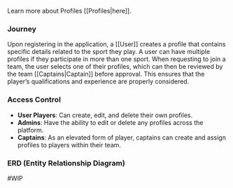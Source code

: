 Learn more about Profiles [[Profiles|here]].
### Journey

Upon registering in the application, a [[User]] creates a profile that contains specific details related to the sport they play. A user can have multiple profiles if they participate in more than one sport. When requesting to join a team, the user selects one of their profiles, which can then be reviewed by the team [[Captains|Captain]] before approval. This ensures that the player’s qualifications and experience are properly considered.
### Access Control

- **User Players**: Can create, edit, and delete their own profiles.
- **Admins**: Have the ability to edit or delete any profiles across the platform.
- **Captains**: As an elevated form of player, captains can create and assign profiles to players within their team.

### ERD (Entity Relationship Diagram)

#WIP
